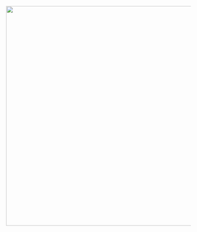 <img src="[https://drive.google.com/uc?export=view&id=1x2y3z4abcdEFGH56789](https://drive.google.com/file/d/1RiR8Rsjg-oibIE0I8Gvcwv2gPBZg8mkf/view?usp=drive_link)" width="600"/>
